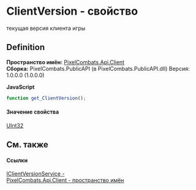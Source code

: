 # ClientVersion - свойство


текущая версия клиента игры



## Definition
**Пространство имён:** <a href="0bc5bced-b862-6ec1-859b-5f3a1a1a4e37">PixelCombats.Api.Client</a>  
**Сборка:** PixelCombats.PublicAPI (в PixelCombats.PublicAPI.dll) Версия: 1.0.0.0 (1.0.0.0)

**JavaScript**
``` JavaScript
function get_ClientVersion();

```



#### Значение свойства
<a href="https://learn.microsoft.com/dotnet/api/system.uint32" target="_blank" rel="noopener noreferrer">UInt32</a>

## См. также


#### Ссылки
<a href="687aaae4-2fc9-2e87-964e-70b6b9331b0d">IClientVersionService - </a>  
<a href="0bc5bced-b862-6ec1-859b-5f3a1a1a4e37">PixelCombats.Api.Client - пространство имён</a>  

